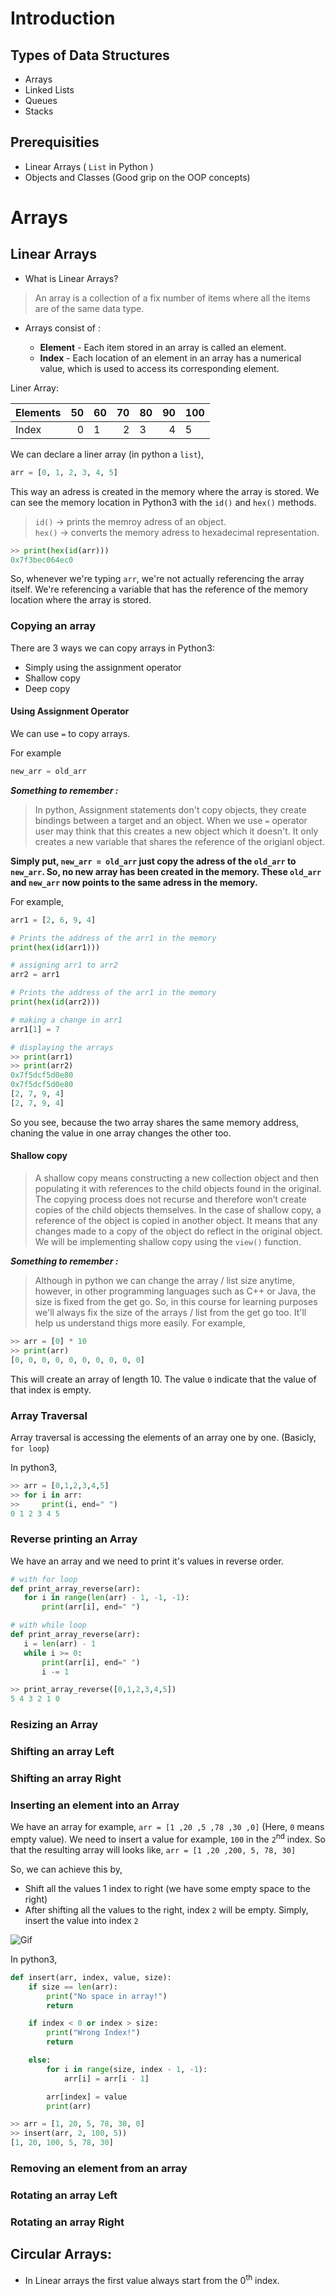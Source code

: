 # Introduction
## Types of Data Structures

* Arrays
* Linked Lists
* Queues
* Stacks

## Prerequisities
* Linear Arrays ( `List` in Python )
* Objects and Classes (Good grip on the OOP concepts)

# Arrays

## Linear Arrays

* What is Linear Arrays?
> An array is a collection of a fix number of items where all the items are of the same data type.

* Arrays consist of :

    * **Element** - Each item stored in an array is called an element.
    * **Index** - Each location of an element in an array has a numerical value, which is used to access its corresponding element.

Liner Array:

Elements | 50 | 60 | 70 | 80 | 90 | 100 |
| :---|---: | :---|---: | :---|---: | :---
Index | 0 | 1 | 2 | 3 | 4 | 5 | 

We can declare a liner array (in python a `list`),
```py
arr = [0, 1, 2, 3, 4, 5]
```
This way an adress is created in the memory where the array is stored. We can see the memory location in Python3 with the `id()` and `hex()` methods.

> `id()` -> prints the memroy adress of an object.  
> `hex()` -> converts the memory adress to hexadecimal representation.

```py
>> print(hex(id(arr)))
0x7f3bec064ec0
```
So, whenever we're typing `arr`, we're not actually referencing the array itself. We're referencing a variable that has the reference of the memory location where the array is stored. 

### Copying an array

There are 3 ways we can copy arrays in Python3:
* Simply using the assignment operator
* Shallow copy
* Deep copy

#### Using Assignment Operator
We can use `=` to copy arrays.

For example
```py
new_arr = old_arr
```
***Something to remember :***
> In python, Assignment statements don't copy objects, they create bindings between a target and an object. When we use `=` operator user may think that this creates a new object which it doesn't. It only creates a new variable that shares the reference of the origianl object.

**Simply put, `new_arr = old_arr` just copy the adress of the `old_arr` to `new_arr`. So, no new array has been created in the memory. These `old_arr` and `new_arr` now points to the same adress in the memory.**

For example,
```py
arr1 = [2, 6, 9, 4]

# Prints the address of the arr1 in the memory
print(hex(id(arr1)))

# assigning arr1 to arr2
arr2 = arr1

# Prints the address of the arr1 in the memory
print(hex(id(arr2)))

# making a change in arr1
arr1[1] = 7

# displaying the arrays
>> print(arr1)
>> print(arr2)
0x7f5dcf5d0e80
0x7f5dcf5d0e80
[2, 7, 9, 4]
[2, 7, 9, 4]
```
So you see, because the two array shares the same memory address, chaning the value in one array changes the other too.

#### Shallow copy
> A shallow copy means constructing a new collection object and then populating it with references to the child objects found in the original. The copying process does not recurse and therefore won’t create copies of the child objects themselves. In the case of shallow copy, a reference of the object is copied in another object. It means that any changes made to a copy of the object do reflect in the original object. We will be implementing shallow copy using the `view()` function.



***Something to remember :***
> Although in python we can change the array / list size anytime, however, in other programming languages such as C++ or Java, the size is fixed from the get go. So, in this course for learning purposes we'll always fix the size of the arrays / list from the get go too. It'll help us understand thigs more easily. For example,

```py
>> arr = [0] * 10
>> print(arr)
[0, 0, 0, 0, 0, 0, 0, 0, 0, 0]
```
This will create an array of length 10. The value `0` indicate that the value of that index is empty.

### Array Traversal
Array traversal is accessing the elements of an array one by one. (Basicly, `for loop`)

In python3,
```py
>> arr = [0,1,2,3,4,5]
>> for i in arr:
>>     print(i, end=" ")
0 1 2 3 4 5
```
### Reverse printing an Array
We have an array and we need to print it's values in reverse order.

```py
# with for loop
def print_array_reverse(arr):
   for i in range(len(arr) - 1, -1, -1):
       print(arr[i], end=" ")

# with while loop
def print_array_reverse(arr):
   i = len(arr) - 1
   while i >= 0:
       print(arr[i], end=" ")
       i -= 1

>> print_array_reverse([0,1,2,3,4,5])
5 4 3 2 1 0
```
### Resizing an Array

### Shifting an array Left
### Shifting an array Right
### Inserting an element into an Array
We have an array for example, `arr = [1 ,20 ,5 ,78 ,30 ,0]` (Here, `0` means empty value). We need to insert a value for example, `100` in the `2`<sup>nd</sup> index. So that the resulting array will looks like,
`arr = [1 ,20 ,200, 5, 78, 30]`

So, we can achieve this by,
* Shift all the values 1 index to right (we have some empty space to the right)
* After shifting all the values to the right, index `2` will be empty. Simply, insert the value into index `2`

![Gif](https://media.giphy.com/media/aJg1xxk4TR3Csvp9St/giphy.gif)

In python3,

```py
def insert(arr, index, value, size):
    if size == len(arr):
        print("No space in array!")
        return

    if index < 0 or index > size:
        print("Wrong Index!")
        return

    else:
        for i in range(size, index - 1, -1):
            arr[i] = arr[i - 1]

        arr[index] = value
        print(arr)

>> arr = [1, 20, 5, 78, 30, 0]
>> insert(arr, 2, 100, 5))
[1, 20, 100, 5, 78, 30]
```
### Removing an element from an array
### Rotating an array Left
### Rotating an array Right

## Circular Arrays:

* In Linear arrays the first value always start from the 0<sup>th</sup> index.